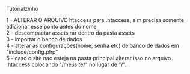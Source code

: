 Tutorialzinho

1 - ALTERAR O ARQUIVO htaccess para .htaccess, sim precisa somente adicionar esse ponto antes do nome <br>
2 - descompactar assets.rar dentro da pasta assets <br>
3 - importar o banco de dados <br>
4 - alterar as configurações(nome, senha etc) de banco de dados em "include/config.php" <br>
5 - caso o site nao esteja na pasta principal alterar isso no arquivo .htaccess colocando "/meusite/" no lugar de "/". <br>
